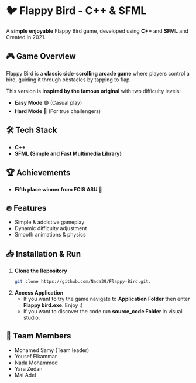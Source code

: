 # 🐦 Flappy Bird - C++ & SFML

A **simple enjoyable** Flappy Bird game, developed using **C++** and **SFML** and Created in 2021.

## 🎮 Game Overview
Flappy Bird is a **classic side-scrolling arcade game** where players control a bird, guiding it through obstacles by tapping to flap. 

This version is **inspired by the famous original** with two difficulty levels:
- **Easy Mode** 🟢 (Casual play)
- **Hard Mode** 🔴 (For true challengers)

## 🛠 Tech Stack
- **C++**
- **SFML (Simple and Fast Multimedia Library)**

## 🏆 Achievements
- **Fifth place winner from FCIS ASU** 🏅
  
## 🔥 Features
- Simple & addictive gameplay
- Dynamic difficulty adjustment
- Smooth animations & physics

## 📥 Installation & Run
1. **Clone the Repository**  
   ```bash
   git clone https://github.com/Nada39/Flappy-Bird.git.
   
4. **Access Application**
   - If you want to try the game navigate to **Application Folder** then enter **Flappy bird.exe**. Enjoy :)
   - If you want to discover the code run **source_code Folder** in visual studio.

## 👥 Team Members
- Mohamed Samy (Team leader)
- Yousef Elkammar
- Nada Mohammed
- Yara Zedan
- Mai Adel
